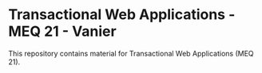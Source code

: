 # Transactional Web Applications - MEQ 21 - Vanier

This repository contains material for Transactional Web Applications (MEQ 21).
